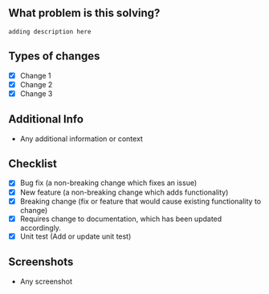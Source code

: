 ## What problem is this solving?
    adding description here

## Types of changes

- [X] Change 1
- [X] Change 2
- [X] Change 3

## Additional Info

- Any additional information or context

## Checklist

- [X] Bug fix (a non-breaking change which fixes an issue)
- [X] New feature (a non-breaking change which adds functionality)
- [X] Breaking change (fix or feature that would cause existing functionality to change)
- [X] Requires change to documentation, which has been updated accordingly.
- [X] Unit test (Add or update unit test)

## Screenshots

- Any screenshot